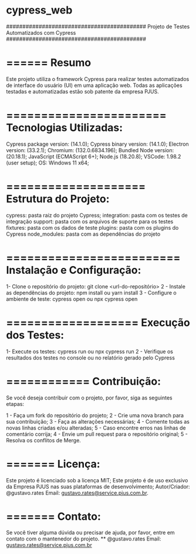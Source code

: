 # cypress_web

###########################################
Projeto de Testes Automatizados com Cypress
###########################################

======
Resumo
======

Este projeto utiliza o framework Cypress para realizar testes automatizados de interface do usuário (UI) em uma aplicação web.
Todas as aplicações testadas e automatizadas estão sob patente da empresa PJUS.

=======================
Tecnologias Utilizadas:
=======================

Cypress package version: (14.1.0);
Cypress binary version: (14.1.0);
Electron version: (33.2.1);
Chromium: (132.0.6834.196);
Bundled Node version: (20.18.1);
JavaScript (ECMAScript 6+);
Node.js (18.20.8);
VSCode: 1.98.2 (user setup);
OS: Windows 11 x64;

====================
Estrutura do Projeto:
====================

cypress: pasta raiz do projeto Cypress;
integration: pasta com os testes de integração
support: pasta com os arquivos de suporte para os testes
fixtures: pasta com os dados de teste
plugins: pasta com os plugins do Cypress
node_modules: pasta com as dependências do projeto

=========================
Instalação e Configuração:
=========================

1- Clone o repositório do projeto: git clone <url-do-repositório>
2 - Instale as dependências do projeto: npm install ou yarn install
3 - Configure o ambiente de teste: cypress open ou npx cypress open

===================
Execução dos Testes:
===================

1- Execute os testes: cypress run ou npx cypress run
2 - Verifique os resultados dos testes no console ou no relatório gerado pelo Cypress

============
Contribuição:
============

Se você deseja contribuir com o projeto, por favor, siga as seguintes etapas:

1 - Faça um fork do repositório do projeto;
2 - Crie uma nova branch para sua contribuição;
3 - Faça as alterações necessárias;
4 - Comente todas as novas linhas criadas e/ou alteradas;
5 - Caso encontre erros nas linhas de comentário corrija;
4 - Envie um pull request para o repositório original;
5 - Resolva os conflitos de Merge.

=======
Licença:
=======

Este projeto é licenciado sob a licença MIT;
Este projeto é de uso exclusivo da Empresa PJUS nas suas plataformas de desenvolvimento;
Autor/Criador: @gustavo.rates Email: gustavo.rates@service.pjus.com.br.

=======
Contato:
=======

Se você tiver alguma dúvida ou precisar de ajuda, por favor, entre em contato com o mantenedor do projeto.
** @gustavo.rates Email: gustavo.rates@service.pjus.com.br